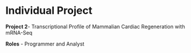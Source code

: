 # Individual Project

<b>Project 2</b>- Transcriptional Profile of Mammalian Cardiac Regeneration with mRNA-Seq

<b>Roles</b> - Programmer and Analyst
